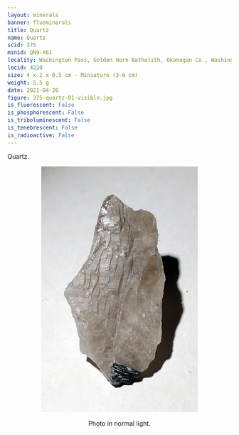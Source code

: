 ```yaml
---
layout: minerals
banner: fluominerals
title: Quartz
name: Quartz
scid: 375
minid: QN9-X61
locality: Washington Pass, Golden Horn Batholith, Okanogan Co., Washington, USA
locid: 4220
size: 4 x 2 x 0.5 cm - Miniature (3-6 cm)
weight: 5.5 g
date: 2021-04-26
figure: 375-quartz-01-visible.jpg
is_fluorescent: False
is_phosphorescent: False
is_triboluminescent: False
is_tenebrescent: False
is_radioactive: False
---
```

Quartz.

<figure style='text-align:center;margin:0 auto;width:100%'><img width='70%' src='/img/minerals/375-quartz-01-visible.jpg'><figcaption style='padding:1em 0 2em'>Photo in normal light.</figcaption></figure>
